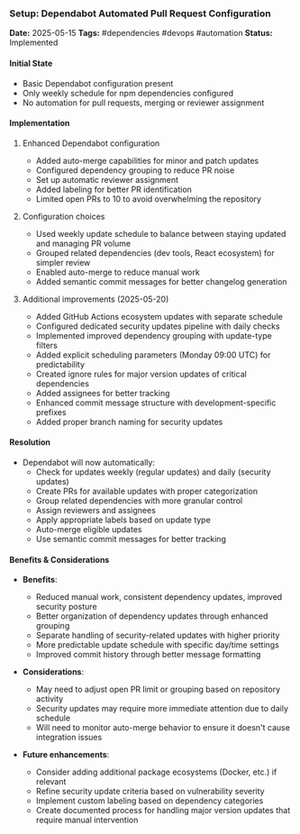 ### Setup: Dependabot Automated Pull Request Configuration
**Date:** 2025-05-15
**Tags:** #dependencies #devops #automation
**Status:** Implemented

#### Initial State
- Basic Dependabot configuration present
- Only weekly schedule for npm dependencies configured
- No automation for pull requests, merging or reviewer assignment

#### Implementation
1. Enhanced Dependabot configuration
   - Added auto-merge capabilities for minor and patch updates
   - Configured dependency grouping to reduce PR noise
   - Set up automatic reviewer assignment
   - Added labeling for better PR identification
   - Limited open PRs to 10 to avoid overwhelming the repository

2. Configuration choices
   - Used weekly update schedule to balance between staying updated and managing PR volume
   - Grouped related dependencies (dev tools, React ecosystem) for simpler review
   - Enabled auto-merge to reduce manual work
   - Added semantic commit messages for better changelog generation

3. Additional improvements (2025-05-20)
   - Added GitHub Actions ecosystem updates with separate schedule
   - Configured dedicated security updates pipeline with daily checks
   - Implemented improved dependency grouping with update-type filters
   - Added explicit scheduling parameters (Monday 09:00 UTC) for predictability
   - Created ignore rules for major version updates of critical dependencies
   - Added assignees for better tracking
   - Enhanced commit message structure with development-specific prefixes
   - Added proper branch naming for security updates

#### Resolution
- Dependabot will now automatically:
  - Check for updates weekly (regular updates) and daily (security updates)
  - Create PRs for available updates with proper categorization
  - Group related dependencies with more granular control
  - Assign reviewers and assignees
  - Apply appropriate labels based on update type
  - Auto-merge eligible updates
  - Use semantic commit messages for better tracking

#### Benefits & Considerations
- **Benefits**: 
  - Reduced manual work, consistent dependency updates, improved security posture
  - Better organization of dependency updates through enhanced grouping
  - Separate handling of security-related updates with higher priority
  - More predictable update schedule with specific day/time settings
  - Improved commit history through better message formatting
  
- **Considerations**: 
  - May need to adjust open PR limit or grouping based on repository activity
  - Security updates may require more immediate attention due to daily schedule
  - Will need to monitor auto-merge behavior to ensure it doesn't cause integration issues
  
- **Future enhancements**: 
  - Consider adding additional package ecosystems (Docker, etc.) if relevant
  - Refine security update criteria based on vulnerability severity
  - Implement custom labeling based on dependency categories
  - Create documented process for handling major version updates that require manual intervention